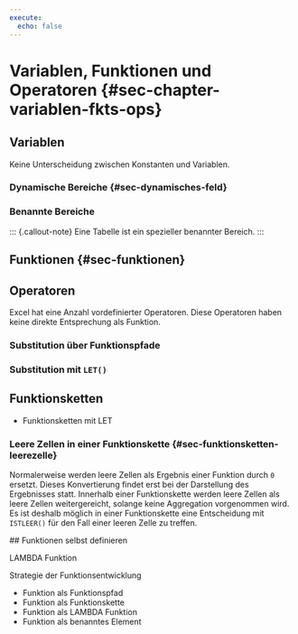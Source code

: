 ```yaml
---
execute: 
  echo: false
---
```


# Variablen, Funktionen und Operatoren {#sec-chapter-variablen-fkts-ops}

## Variablen

Keine Unterscheidung zwischen Konstanten und Variablen.


### Dynamische Bereiche {#sec-dynamisches-feld}

### Benannte Bereiche

::: {.callout-note}
Eine Tabelle ist ein spezieller benannter Bereich.
:::

## Funktionen {#sec-funktionen}

## Operatoren

Excel hat eine Anzahl vordefinierter Operatoren. Diese Operatoren haben keine direkte Entsprechung als Funktion. 

### Substitution über Funktionspfade

### Substitution mit `LET()`

## Funktionsketten

- Funktionsketten mit LET

### Leere Zellen in einer Funktionskette {#sec-funktionsketten-leerezelle}

Normalerweise werden leere Zellen als Ergebnis einer Funktion durch `0` ersetzt. Dieses Konvertierung findet erst bei der Darstellung des Ergebnisses statt. Innerhalb einer Funktionskette werden leere Zellen als leere Zellen weitergereicht, solange keine Aggregation vorgenommen wird. Es ist deshalb möglich in einer Funktionskette eine Entscheidung mit `ISTLEER()` für den Fall einer leeren Zelle zu treffen.

## Funktionen selbst definieren

LAMBDA Funktion

Strategie der Funktionsentwicklung
- Funktion als Funktionspfad
- Funktion als Funktionskette
- Funktion als LAMBDA Funktion
- Funktion als benanntes Element
